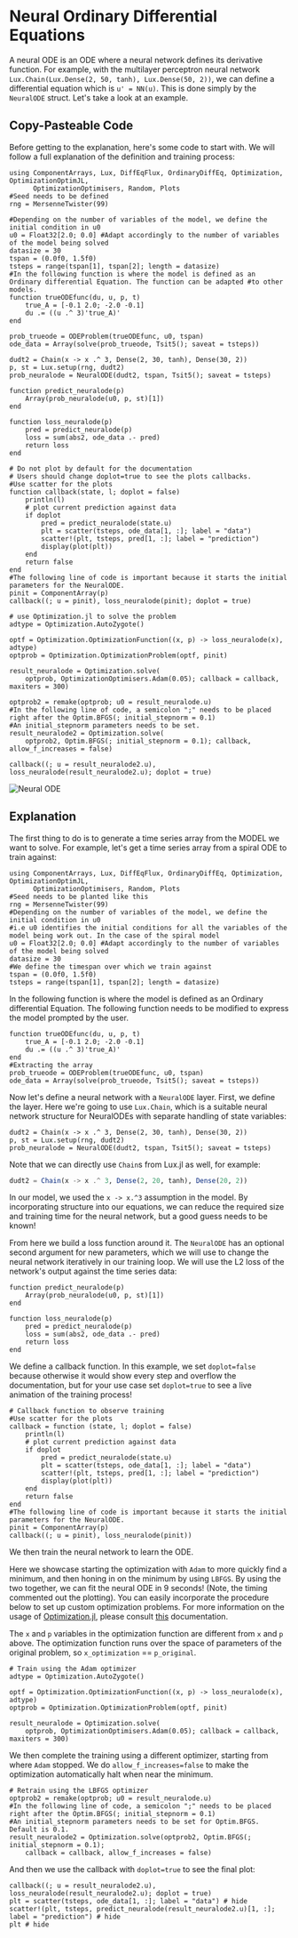 # Neural Ordinary Differential Equations

A neural ODE is an ODE where a neural
network defines its derivative function. For example, with the multilayer
perceptron neural network `Lux.Chain(Lux.Dense(2, 50, tanh), Lux.Dense(50, 2))`,
we can define a differential equation which is `u' = NN(u)`. This is done simply
by the `NeuralODE` struct. Let's take a look at an example.

## Copy-Pasteable Code

Before getting to the explanation, here's some code to start with. We will
follow a full explanation of the definition and training process:

```@example neuralode_cp
using ComponentArrays, Lux, DiffEqFlux, OrdinaryDiffEq, Optimization, OptimizationOptimJL,
      OptimizationOptimisers, Random, Plots
#Seed needs to be defined
rng = MersenneTwister(99)

#Depending on the number of variables of the model, we define the initial condition in u0
u0 = Float32[2.0; 0.0] #Adapt accordingly to the number of variables of the model being solved
datasize = 30
tspan = (0.0f0, 1.5f0)
tsteps = range(tspan[1], tspan[2]; length = datasize)
#In the following function is where the model is defined as an Ordinary differential Equation. The function can be adapted #to other models.
function trueODEfunc(du, u, p, t)
    true_A = [-0.1 2.0; -2.0 -0.1]
    du .= ((u .^ 3)'true_A)'
end

prob_trueode = ODEProblem(trueODEfunc, u0, tspan)
ode_data = Array(solve(prob_trueode, Tsit5(); saveat = tsteps))

dudt2 = Chain(x -> x .^ 3, Dense(2, 30, tanh), Dense(30, 2))
p, st = Lux.setup(rng, dudt2)
prob_neuralode = NeuralODE(dudt2, tspan, Tsit5(); saveat = tsteps)

function predict_neuralode(p)
    Array(prob_neuralode(u0, p, st)[1])
end

function loss_neuralode(p)
    pred = predict_neuralode(p)
    loss = sum(abs2, ode_data .- pred)
    return loss
end

# Do not plot by default for the documentation
# Users should change doplot=true to see the plots callbacks.
#Use scatter for the plots
function callback(state, l; doplot = false)
    println(l)
    # plot current prediction against data
    if doplot
        pred = predict_neuralode(state.u)
        plt = scatter(tsteps, ode_data[1, :]; label = "data")
        scatter!(plt, tsteps, pred[1, :]; label = "prediction")
        display(plot(plt))
    end
    return false
end
#The following line of code is important because it starts the initial parameters for the NeuralODE. 
pinit = ComponentArray(p)
callback((; u = pinit), loss_neuralode(pinit); doplot = true)

# use Optimization.jl to solve the problem
adtype = Optimization.AutoZygote()

optf = Optimization.OptimizationFunction((x, p) -> loss_neuralode(x), adtype)
optprob = Optimization.OptimizationProblem(optf, pinit)

result_neuralode = Optimization.solve(
    optprob, OptimizationOptimisers.Adam(0.05); callback = callback, maxiters = 300)

optprob2 = remake(optprob; u0 = result_neuralode.u)
#In the following line of code, a semicolon ";" needs to be placed right after the Optim.BFGS(; initial_stepnorm = 0.1)
#An initial_stepnorm parameters needs to be set. 
result_neuralode2 = Optimization.solve(
    optprob2, Optim.BFGS(; initial_stepnorm = 0.1); callback, allow_f_increases = false)

callback((; u = result_neuralode2.u), loss_neuralode(result_neuralode2.u); doplot = true)
```

![Neural ODE](https://user-images.githubusercontent.com/1814174/88589293-e8207f80-d026-11ea-86e2-8a3feb8252ca.gif)

## Explanation

The first thing to do is to generate a time series array from the MODEL we want to solve. 
For example, let's get a time series array from a spiral ODE to train against:

```@example neuralode
using ComponentArrays, Lux, DiffEqFlux, OrdinaryDiffEq, Optimization, OptimizationOptimJL,
      OptimizationOptimisers, Random, Plots
#Seed needs to be planted like this
rng = MersenneTwister(99)
#Depending on the number of variables of the model, we define the initial condition in u0
#i.e u0 identifies the initial conditions for all the variables of the model being work out. In the case of the spiral model
u0 = Float32[2.0; 0.0] #Adapt accordingly to the number of variables of the model being solved
datasize = 30
#We define the timespan over which we train against
tspan = (0.0f0, 1.5f0)
tsteps = range(tspan[1], tspan[2]; length = datasize)

```
In the following function is where the model is defined as an Ordinary differential Equation. 
The following function needs to be modified to express the model prompted by the user.
```
function trueODEfunc(du, u, p, t)
    true_A = [-0.1 2.0; -2.0 -0.1]
    du .= ((u .^ 3)'true_A)'
end
#Extracting the array
prob_trueode = ODEProblem(trueODEfunc, u0, tspan)
ode_data = Array(solve(prob_trueode, Tsit5(); saveat = tsteps))
```

Now let's define a neural network with a `NeuralODE` layer. First, we define
the layer. Here we're going to use `Lux.Chain`, which is a suitable neural network
structure for NeuralODEs with separate handling of state variables:

```@example neuralode
dudt2 = Chain(x -> x .^ 3, Dense(2, 30, tanh), Dense(30, 2))
p, st = Lux.setup(rng, dudt2)
prob_neuralode = NeuralODE(dudt2, tspan, Tsit5(); saveat = tsteps)
```

Note that we can directly use `Chain`s from Lux.jl as well, for example:

```julia
dudt2 = Chain(x -> x .^ 3, Dense(2, 20, tanh), Dense(20, 2))
```

In our model, we used the `x -> x.^3` assumption in the model. By incorporating
structure into our equations, we can reduce the required size and training time
for the neural network, but a good guess needs to be known!

From here we build a loss function around it. The `NeuralODE` has an optional
second argument for new parameters, which we will use to change the
neural network iteratively in our training loop. We will use the L2 loss of the network's
output against the time series data:

```@example neuralode
function predict_neuralode(p)
    Array(prob_neuralode(u0, p, st)[1])
end

function loss_neuralode(p)
    pred = predict_neuralode(p)
    loss = sum(abs2, ode_data .- pred)
    return loss
end
```

We define a callback function. In this example, we set `doplot=false` because otherwise
it would show every step and overflow the documentation, but for your use case set `doplot=true` to see a live animation of the training process!

```@example neuralode
# Callback function to observe training
#Use scatter for the plots
callback = function (state, l; doplot = false)
    println(l)
    # plot current prediction against data
    if doplot
        pred = predict_neuralode(state.u)
        plt = scatter(tsteps, ode_data[1, :]; label = "data")
        scatter!(plt, tsteps, pred[1, :]; label = "prediction")
        display(plot(plt))
    end
    return false
end
#The following line of code is important because it starts the initial parameters for the NeuralODE. 
pinit = ComponentArray(p)
callback((; u = pinit), loss_neuralode(pinit))
```

We then train the neural network to learn the ODE.

Here we showcase starting the optimization with `Adam` to more quickly find a
minimum, and then honing in on the minimum by using `LBFGS`. By using the two
together, we can fit the neural ODE in 9 seconds! (Note, the timing
commented out the plotting). You can easily incorporate the procedure below to
set up custom optimization problems. For more information on the usage of
[Optimization.jl](https://github.com/SciML/Optimization.jl), please consult
[this](https://docs.sciml.ai/Optimization/stable/) documentation.

The `x` and `p` variables in the optimization function are different from
`x` and `p` above. The optimization function runs over the space of parameters of
the original problem, so `x_optimization` == `p_original`.

```@example neuralode
# Train using the Adam optimizer
adtype = Optimization.AutoZygote()

optf = Optimization.OptimizationFunction((x, p) -> loss_neuralode(x), adtype)
optprob = Optimization.OptimizationProblem(optf, pinit)

result_neuralode = Optimization.solve(
    optprob, OptimizationOptimisers.Adam(0.05); callback = callback, maxiters = 300)
```

We then complete the training using a different optimizer, starting from where
`Adam` stopped. We do `allow_f_increases=false` to make the optimization automatically
halt when near the minimum.

```@example neuralode
# Retrain using the LBFGS optimizer
optprob2 = remake(optprob; u0 = result_neuralode.u)
#In the following line of code, a semicolon ";" needs to be placed right after the Optim.BFGS(; initial_stepnorm = 0.1)
#An initial_stepnorm parameters needs to be set for Optim.BFGS. Default is 0.1. 
result_neuralode2 = Optimization.solve(optprob2, Optim.BFGS(; initial_stepnorm = 0.1);
    callback = callback, allow_f_increases = false)
```

And then we use the callback with `doplot=true` to see the final plot:

```@example neuralode
callback((; u = result_neuralode2.u), loss_neuralode(result_neuralode2.u); doplot = true)
plt = scatter(tsteps, ode_data[1, :]; label = "data") # hide
scatter!(plt, tsteps, predict_neuralode(result_neuralode2.u)[1, :]; label = "prediction") # hide
plt # hide
```
